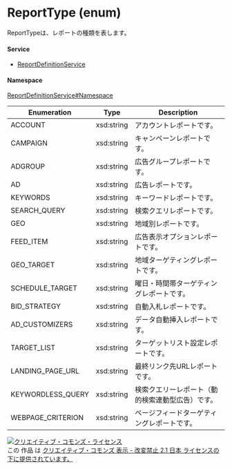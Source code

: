 

# ReportType (enum)

ReportTypeは、レポートの種類を表します。

#### Service

+ [ReportDefinitionService](../../services/ReportDefinitionService.md)

#### Namespace

[ReportDefinitionService#Namespace](../../services/ReportDefinitionService.md#namespace)

| Enumeration  |       Type       |          Description          |
| ------------ | ---------------- | ----------------------------- |
| ACCOUNT | xsd:string | アカウントレポートです。 |
| CAMPAIGN | xsd:string | キャンペーンレポートです。 |
| ADGROUP | xsd:string | 広告グループレポートです。 |
| AD | xsd:string | 広告レポートです。 |
| KEYWORDS | xsd:string | キーワードレポートです。 |
| SEARCH_QUERY | xsd:string | 検索クエリレポートです。 |
| GEO | xsd:string | 地域別レポートです。 |
| FEED_ITEM | xsd:string | 広告表示オプションレポートです。 |
| GEO_TARGET | xsd:string | 地域ターゲティングレポートです。 |
| SCHEDULE_TARGET | xsd:string | 曜日・時間帯ターゲティングレポートです。 |
| BID_STRATEGY | xsd:string | 自動入札レポートです。 |
| AD_CUSTOMIZERS | xsd:string | データ自動挿入レポートです。 |
| TARGET_LIST | xsd:string | ターゲットリスト設定レポートです。 |
| LANDING_PAGE_URL | xsd:string | 最終リンク先URLレポートです。 |
| KEYWORDLESS_QUERY | xsd:string | 検索クエリーレポート（動的検索連動型広告）です。 |
| WEBPAGE_CRITERION | xsd:string | ページフィードターゲティングレポートです。 |

<a rel="license" href="http://creativecommons.org/licenses/by-nd/2.1/jp/"><img alt="クリエイティブ・コモンズ・ライセンス" style="border-width:0" src="https://i.creativecommons.org/l/by-nd/2.1/jp/88x31.png" /></a><br />この 作品 は <a rel="license" href="http://creativecommons.org/licenses/by-nd/2.1/jp/">クリエイティブ・コモンズ 表示 - 改変禁止 2.1 日本 ライセンスの下に提供されています。</a>
